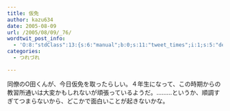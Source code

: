 ```yaml
---
title: 仮免
author: kazu634
date: 2005-08-09
url: /2005/08/09/_76/
wordtwit_post_info:
  - 'O:8:"stdClass":13:{s:6:"manual";b:0;s:11:"tweet_times";i:1;s:5:"delay";i:0;s:7:"enabled";i:1;s:10:"separation";s:2:"60";s:7:"version";s:3:"3.7";s:14:"tweet_template";b:0;s:6:"status";i:2;s:6:"result";a:0:{}s:13:"tweet_counter";i:2;s:13:"tweet_log_ids";a:1:{i:0;i:1923;}s:9:"hash_tags";a:0:{}s:8:"accounts";a:1:{i:0;s:7:"kazu634";}}'
categories:
  - つれづれ

---
```

<div class="section">
<p>
    同僚のO田くんが、今日仮免を取ったらしい。４年生になって、この時期からの教習所通いは大変かもしれないが頑張っているようだ。………というか、順調すぎてつまらないから、どこかで面白いことが起きないかな。
</p>
</div>